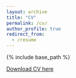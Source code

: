 ```yaml
---
layout: archive
title: "CV"
permalink: /cv/
author_profile: true
redirect_from:
  - /resume
---
```


{% include base_path %}


[Download CV here](http://ben-sand.github.io/files/CV-Sand-LAPS.pdf)
